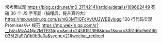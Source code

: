 常考面试题
https://blog.csdn.net/m0_37142141/article/details/109662449
死磕 36 个 JS 手写题（搞懂后，提升真的大）
https://mp.weixin.qq.com/s/mG3MTIQFcKvUU2WBByIugg
100 行代码实现 Promises/A+ 规范
https://mp.weixin.qq.com/s?__biz=MzA4Njc2MTE3Ng==&mid=2456151398&idx=1&sn=c3351d6c9eb166035f2fa97a1b0b3a0a&scene=21#wechat_redirect